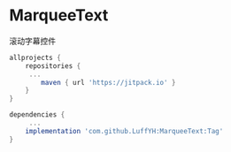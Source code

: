 # MarqueeText
滚动字幕控件
```gradle 
allprojects {
    repositories {
	 ...
        maven { url 'https://jitpack.io' }
    }
}
```
```gradle
dependencies {
     ...
    implementation 'com.github.LuffYH:MarqueeText:Tag'
}
```
